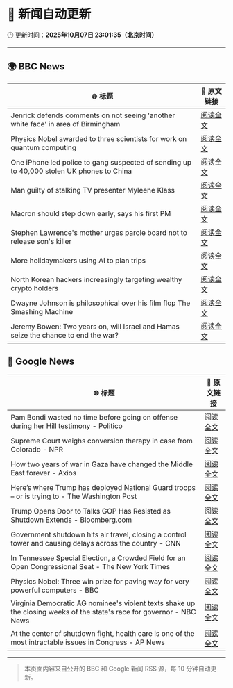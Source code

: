 # 🧠 新闻自动更新

🕒 更新时间：**2025年10月07日 23:01:35（北京时间）**

---

## 🌍 BBC News

| 🌐 标题 | 🔗 原文链接 |
|--------|-------------|
| Jenrick defends comments on not seeing 'another white face' in area of Birmingham | [阅读全文](https://www.bbc.com/news/articles/cy85zlpwne6o?at_medium=RSS&at_campaign=rss) |
| Physics Nobel awarded to three scientists for work on quantum computing | [阅读全文](https://www.bbc.com/news/articles/c98d00nq47jo?at_medium=RSS&at_campaign=rss) |
| One iPhone led police to gang suspected of sending up to 40,000 stolen UK phones to China | [阅读全文](https://www.bbc.com/news/articles/c20vlpwrzwdo?at_medium=RSS&at_campaign=rss) |
| Man guilty of stalking TV presenter Myleene Klass | [阅读全文](https://www.bbc.com/news/articles/cj0766g9edyo?at_medium=RSS&at_campaign=rss) |
| Macron should step down early, says his first PM | [阅读全文](https://www.bbc.com/news/articles/cn0rjn3l8w2o?at_medium=RSS&at_campaign=rss) |
| Stephen Lawrence's mother urges parole board not to release son's killer | [阅读全文](https://www.bbc.com/news/articles/cewn99k9l7zo?at_medium=RSS&at_campaign=rss) |
| More holidaymakers using AI to plan trips | [阅读全文](https://www.bbc.com/news/articles/czdjzm2gv7qo?at_medium=RSS&at_campaign=rss) |
| North Korean hackers increasingly targeting wealthy crypto holders | [阅读全文](https://www.bbc.com/news/articles/cwy8z7wxe03o?at_medium=RSS&at_campaign=rss) |
| Dwayne Johnson is philosophical over his film flop The Smashing Machine | [阅读全文](https://www.bbc.com/news/articles/c78400jpd40o?at_medium=RSS&at_campaign=rss) |
| Jeremy Bowen: Two years on, will Israel and Hamas seize the chance to end the war? | [阅读全文](https://www.bbc.com/news/articles/cvgqyj268ljo?at_medium=RSS&at_campaign=rss) |

## 📰 Google News

| 🌐 标题 | 🔗 原文链接 |
|--------|-------------|
| Pam Bondi wasted no time before going on offense during her Hill testimony - Politico | [阅读全文](https://news.google.com/rss/articles/CBMioAFBVV95cUxNVU9JNXJBZHhwWHJFUk1SVHhmQ1dVYVBCYTZtQlU2Z05qM0pMVWZKNF9YME1MQ3VmVzN2R3dwc3ZFM1VfbTJuSVg1U2IzRUNyb0txamJRQkplbXozd1JTc0EweGN1d0hsLU5wb0RFck93Wm5kaXdENExXZjV4Q196Wl9lMEhhY21YUFVCeFd5ZzlyRlY4VHhxVG5SNF8tU2N0?oc=5) |
| Supreme Court weighs conversion therapy in case from Colorado - NPR | [阅读全文](https://news.google.com/rss/articles/CBMijwFBVV95cUxPaEpha3BrQUJ0V2RZZFl1elgyTVFGUlJDUHN1SFRoYWpTS082ZUZPZUU5N05IT1Q3NlBETlk5QmdhWm9zc2dMYUNkTExqOU5oSlVJbi1nYngteDVmS1RfMmV6bEdVNU5NdzQ3OHcxTkVfX05iSnVxZWVsNVRrOEdqZlAwNXBQd2NKNlVjN1Nvdw?oc=5) |
| How two years of war in Gaza have changed the Middle East forever - Axios | [阅读全文](https://news.google.com/rss/articles/CBMigAFBVV95cUxPd3Y5VC1xNDZfUVRJWERCZ0FhWkhvOGJZVXJ6Ul9feGdLakl1QXhxOXZHdWRISlNNaDRfYlk4QmZVNFUzTTl1eGQwUTYyVzRrMkwwQ2h5d1VzX0RZNGo0TFQyLVJna0haY09DWnJ0UGVzUk5mV1FWNkFxZURYbTQtcw?oc=5) |
| Here’s where Trump has deployed National Guard troops – or is trying to - The Washington Post | [阅读全文](https://news.google.com/rss/articles/CBMie0FVX3lxTFAzajJMMGtDUjlVYzF0TjBXZlNHam8wNnphampPQlNLekM0RGVLLVRBWTY2QjM5QUJVbkdhMHlXQTVxNlZiQlBGQ0w1OHlYWXlERnhuRjJxcmFxanZVYzhQd3hpRWFMMmhQOVNxaTJQQm1saFh4WjZCbEV6dw?oc=5) |
| Trump Opens Door to Talks GOP Has Resisted as Shutdown Extends - Bloomberg.com | [阅读全文](https://news.google.com/rss/articles/CBMiswFBVV95cUxOS1ZpZVdjR2ZqWU5CNTZTay1qX1puUHBTcms3Y1VjUlFFZDFSMUF5LWhqREhmeDllTVNHaEY4YmZWa0IxYlZaNzlFZ1lSUWJSNmQ5by13UGdqYXhUdXR0MXNtcF9ubDBqV1VDMmhXWTczUlFRRWNsaDdkLVpaYnlnZnZQWTE2MlY4VDBmdHlOZFAzeGZWVXNLNlZFbWItVkljZUlKaEJFT0pwb0M5N18tUmNIMA?oc=5) |
| Government shutdown hits air travel, closing a control tower and causing delays across the country - CNN | [阅读全文](https://news.google.com/rss/articles/CBMid0FVX3lxTE9BOVlYVUJQbVdWdUpwZk9qb203dHBBQ2J1cDNvZi03TFI0dm4zTWxMc2FzOS1aMmhCam5zTTJfRWhoSG1RWWxoeWlfQjlkakg4SEM1ZEl3UTRyeldsY0MxWjZTTlBjOTVHVTQ5QTNncWpXTDVGT0Ew?oc=5) |
| In Tennessee Special Election, a Crowded Field for an Open Congressional Seat - The New York Times | [阅读全文](https://news.google.com/rss/articles/CBMixwFBVV95cUxPdWlwdkt1azZOWlE5M2JwazNpUGZONFFTMTJDTHhLMmFkUEE0VUloam9iQnRIVExKMDFBcEFKRFlaNDBycjBNQ1hFaXZMcGMxUEFta0pvdURsZ1FBLWxDZ3Mwb2t1cXA0di1Ya0JhQ0pRNzJXNnJWcUIzUElRZTFvU1d2a0F4VHJac3p1Ykp0NGROSk13RVRkMlFoV041UEtqSFNXTEVzWWIwNUxWbnJxSGpXeEVjLXBDZi1lZ0FNUThBbUxPY3FZ?oc=5) |
| Physics Nobel: Three win prize for paving way for very powerful computers - BBC | [阅读全文](https://news.google.com/rss/articles/CBMiWkFVX3lxTE5pc3FBRnpZSmVGekpIYjNINTF3ejEyOTdIcE0yZUxqcEJndUR5eVNkLWtqYTdvRjh5UEtncGlkUGFxdjEwbVRZeXh2a2NaQUVsQzZQeXQyVDlEZw?oc=5) |
| Virginia Democratic AG nominee's violent texts shake up the closing weeks of the state's race for governor - NBC News | [阅读全文](https://news.google.com/rss/articles/CBMisAFBVV95cUxQWDAxb1RxVlJ1SjNxR2dRREs2WnROY091YjU0VmJoM0Itb2FaSjVwdWZiMEo3TDh4aUtfQjl5UEhQRUdybGtXVlBHNFo4Y3VsUTBISnJXeUN6elgwYXJ6SGVmOTNkbVlhUVZoeUlfczU4S2h5ekRNQTlsR0NpNUxndG9sWDhaOWdNVHc4ZDVQQ0ljUWdjSXdpVXQzREFLOGFSbDJBS2c3NkltZnFlWmJna9IBVkFVX3lxTE82dWYxS3RYTU56TFNkYktWZEdraWJoMmVlbWNsWjAtcFU2ZWhhbE8yeG5nVnQwdk9FWTl4aklPdklweDVsU0xoVFFKc0NEXzlreVZyM21R?oc=5) |
| At the center of shutdown fight, health care is one of the most intractable issues in Congress - AP News | [阅读全文](https://news.google.com/rss/articles/CBMirgFBVV95cUxQQVVnUElNbFE5R2dCMjFBdHRrMmNoSFlOMlZxWXNSMkR2UjN6TlZoYWF6ZGN4SjlLYkM3ZGVhSnpDS1N4Vzc1Q3FNSVdWYXB3RWNuSVFvVThRWEk0dlNDUTRGalUxRFFaa2p1elBFXzdQVkp1YUxQclM5VmE0Zi1WTlRUY1pBNUZXQlVlVG1KSjlBT0JDTGU5ZkxLcnFqWDFYSWhWNmIybHEtcWhYcXc?oc=5) |

---
> 本页面内容来自公开的 BBC 和 Google 新闻 RSS 源，每 10 分钟自动更新。